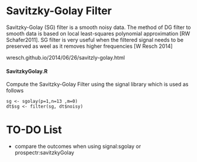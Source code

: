 Savitzky-Golay Filter
=========


Savitzky-Golay (SG) filter is a smooth noisy data.
The method of DG filter to smooth data is based on local least-squares polynomial approximation [RW Schafer2011].
SG filter is very useful when the filtered signal  needs to be preserved as weel as it removes higher frequencies [W Resch 2014]

wresch.github.io/2014/06/26/savitzly-golay.html


#### SavitzkyGolay.R

Compute the Savitzky-Golay Filter
using the signal library which is used as follows

```
sg <- sgolay(p=1,n=13 ,m=0)
dt$sg <- filter(sg, dt$noisy)
```



# TO-DO List
* compare the outcomes when using
 signal:sgolay or prospectr:savitzkyGolay
